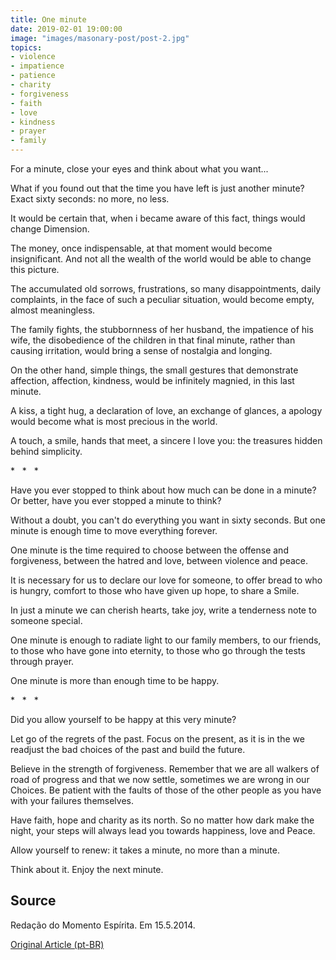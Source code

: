 ```yaml
---
title: One minute
date: 2019-02-01 19:00:00
image: "images/masonary-post/post-2.jpg"
topics: 
- violence
- impatience
- patience
- charity
- forgiveness
- faith
- love
- kindness
- prayer
- family
---
```


For a minute, close your eyes and think about what you want...

What if you found out that the time you have left is just another minute? Exact
sixty seconds: no more, no less.

It would be certain that, when i became aware of this fact, things would change
Dimension.

The money, once indispensable, at that moment would become insignificant. And
not all the wealth of the world would be able to change this picture.

The accumulated old sorrows, frustrations, so many disappointments,
daily complaints, in the face of such a peculiar situation, would become empty,
almost meaningless.

The family fights, the stubbornness of her husband, the impatience of his wife, the
disobedience of the children in that final minute, rather than causing irritation,
would bring a sense of nostalgia and longing.

On the other hand, simple things, the small gestures that demonstrate
affection, affection, kindness, would be infinitely magnied, in this
last minute.

A kiss, a tight hug, a declaration of love, an exchange of glances, a
apology would become what is most precious in the world.

A touch, a smile, hands that meet, a sincere I love you: the treasures
hidden behind simplicity.

*   *   *

Have you ever stopped to think about how much can be done in a minute? Or
better, have you ever stopped a minute to think?

Without a doubt, you can't do everything you want in sixty seconds. But
one minute is enough time to move everything forever.

One minute is the time required to choose between the offense and forgiveness, between the
hatred and love, between violence and peace.

It is necessary for us to declare our love for someone, to offer bread to
who is hungry, comfort to those who have given up hope, to share a
Smile.

In just a minute we can cherish hearts, take joy, write
a tenderness note to someone special.

One minute is enough to radiate light to our family members, to our
friends, to those who have gone into eternity, to those who go through the tests
through prayer.

One minute is more than enough time to be happy.

*   *   *

Did you allow yourself to be happy at this very minute?

Let go of the regrets of the past. Focus on the present, as it is in the
we readjust the bad choices of the past and build the future.

Believe in the strength of forgiveness. Remember that we are all walkers of
road of progress and that we now settle, sometimes we are wrong in our
Choices. Be patient with the faults of those of the other people as you have with your
failures themselves.

Have faith, hope and charity as its north. So no matter how dark
make the night, your steps will always lead you towards happiness, love and
Peace.

Allow yourself to renew: it takes a minute, no more than a minute.

Think about it. Enjoy the next minute.

## Source
Redação do Momento Espírita.
Em 15.5.2014.

[Original Article (pt-BR)](http://www.momento.com.br/pt/ler_texto.php?id=4137)
